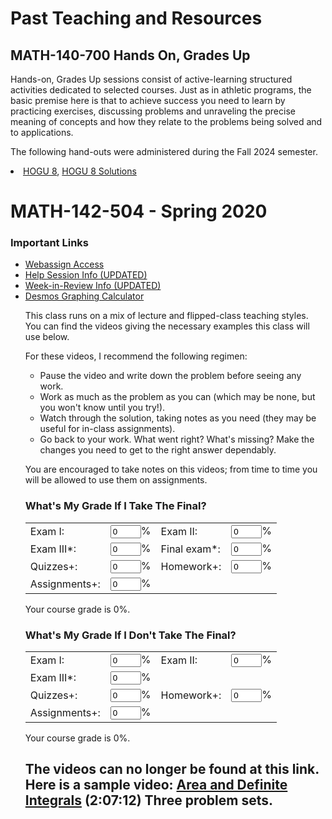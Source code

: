 <head> 
<!--#include virtual="/head.html"--> 
<style type="text/css"> 
.contactsearch { 
visibility:hidden; 
} 
</style> 
</head> 
 

<body> 
<!--#include virtual="/includes/1colUser.inc.html" --> 
 

<!-- ==================== BEGIN YOUR CONTENT HERE ==================== --> 
 
<h1>Past Teaching and Resources</h1>
<h2>MATH-140-700 Hands On, Grades Up</h2>

<p>Hands-on, Grades Up sessions consist of active-learning structured activities dedicated to selected courses. Just as in athletic programs, the basic premise here is that to achieve success you need to learn by practicing exercises, discussing problems and unraveling the precise meaning of concepts and how they relate to the problems being solved and to applications.</p>

<p>The following hand-outs were administered during the Fall 2024 semester.</p>

<li><a href="2024hogu/202431hogu8.pdf">HOGU 8</a>, <a href="2024hogu/24f140hogu8ans.pdf">HOGU 8 Solutions</a></li>

<h1 class="pageTitle">MATH-142-504 - Spring 2020</h1> 
 

<h3>Important Links</h3> 
<ul style="margin-top: 2px"> 
<!-- 
  Link to your teaching pages. 
  Create new sub directories mathMMM_2014c and mathNNN_2014a 
  under your public_html directory for Fall and Spring, 2014, 
  respectively.  Create index.html files in each directory. 
  --> 
<li><a href="https://webassign.net/tamu/login.html">Webassign Access</a></li> 
<li><a href="https://mlc.tamu.edu/Help-Services/MLC-Help-Sessions#M142">Help Session Info (UPDATED)</a></li> 
<li><a href="https://mlc.tamu.edu/Help-Services/MLC-Week-in-Review">Week-in-Review Info (UPDATED)</a></li> 
<li><a href="https://www.desmos.com/calculator">Desmos Graphing Calculator</a></li> 
 

<p>This class runs on a mix of lecture and flipped-class teaching styles. You can find the videos giving 
the necessary examples this class will use below.</p> 
 

<p>For these videos, I recommend the following regimen: 
<ul style="margin-top: 2px"> 
<li>Pause the video and write down the problem before seeing any work.</li> 
<li>Work as much as the problem as you can (which may be none, but you won't know until you try!).</li> 
<li>Watch through the solution, taking notes as you need (they may be useful for in-class assignments).</li> 
<li>Go back to your work. What went right? What's missing? Make the changes you need to get to the right answer dependably.</li> 
</ul></p> 
 

<p>You are encouraged to take notes on this videos; from time to time you will be allowed to use them on assignments.</p> 
 

<!-- 
<h3>What's My Grade if I Take the Final?</h3> 
<form name="gradeForm1" oninput="grade.value=calcGradeReplaceFinal()"> 
<table> 
   <tbody><tr> 
      <td> Exam I: </td> 
      <td> 
         <input type="text" maxlength="5" id="exam_i" size="3" value="0">% 
      </td> 
 

<td> Exam II: </td> 
      <td> 
         <input type="text" maxlength="5" id="exam_ii" size="3" value="0">% 
      </td> 
 

</tr> 
   <tr> 
      <td> Exam III*: </td> 
      <td> 
         <input type="text" maxlength="5" id="exam_iii" size="3" value="0">% 
      </td> 
 

<td> Final exam*: </td> 
      <td> 
         <input type="text" maxlength="5" id="final_exam" size="3" value="0">% 
      </td> 
 

</tr> 
   <tr> 
      <td> Quizzes+: </td> 
      <td> 
         <input type="text" maxlength="5" id="quiz" size="3" value="0">% 
      </td> 
 

<td> Homework+: </td> 
      <td> 
         <input type="text" maxlength="5" id="hw" size="3" value="0">% 
      </td> 
   </tr> 
   <tr> 
      <td> Assignments+: </td> 
      <td> 
<input type="text" maxlength="5" id="assignment" size="3" value="0"> 
      </td> 
   </tr> 
</tbody></table> 
<output name="grade" for="exam_i exam_ii exam_iii final_exam quiz hw assignment">Your course grade is 0%.</output> 
 

<script type="text/javascript"> 
function calcGradeReplaceFinal() { 
   var exam_i = parseFloat(document.getElementById("exam_i").value,10) || 0; 
   var exam_ii = parseFloat(document.getElementById("exam_ii").value,10) || 0; 
   var exam_iii = parseFloat(document.getElementById("exam_iii").value,10) || 0; 
   var final_exam = parseFloat(document.getElementById("final_exam").value,10) 
      || 0; 
   var quiz = parseFloat(document.getElementById("quiz").value,10) || 0; 
   var hw = parseFloat(document.getElementById("hw").value, 10) || 0; 
   var assignment = parseFloat(document.getElementById("assignment").value,10) || 0; 
   submitOK = "true"; 
 

if (isNaN(exam_i)|| exam_i < 0 || exam_i > 110 
       || isNaN(exam_ii) || exam_ii < 0 || exam_ii > 105 
       || isNaN(exam_iii) || exam_iii < 0 || exam_iii > 105 
       || isNaN(final_exam) || final_exam < 0 || final_exam > 109 
       || isNaN(quiz) || quiz < 0 || quiz > 100 
       || isNaN(hw) || hw < 0 || hw > 100 
       || isNaN(assignment) || assignment < 0 || assignment > 100) { 
      return "Each entry must be a number in [0,100]. " 
         + "The midterm exams may have values up to 110."; 
   } 
 

// replace lowest midterm with final 
   var arg_min = 0; 
   var min = -1; 
   arg_min = 1; 
   min = exam_i; 
   if (exam_ii < exam_i) { 
      arg_min = 2; 
      min = exam_ii; 
   } 
   if (exam_iii < min) { 
      arg_min = 3; 
      min = exam_iii; 
   } 
   if (arg_min == 1 && exam_i < final_exam) { 
      exam_i = final_exam; 
   } else if (arg_min == 2 && exam_ii < final_exam) { 
      exam_ii = final_exam; 
   } else if (arg_min == 3 && exam_iii < final_exam) { 
      exam_iii = final_exam; 
   } 
 

var grade = .15*(exam_i + exam_ii + exam_iii + quiz) 
      +.12*(hw)+.10*(assignment); 
   grade = Math.round(grade * 100) / 100; 
   return "Your course grade is " + grade + "%."; 
} 
</script> 
 

<h3>What's My Grade if I Don't Take the Final?</h3> 
<form name="gradeForm2" oninput="grade.value=calcGrade()"> 
<table> 
   <tbody><tr> 
      <td> Exam I: </td> 
      <td> 
         <input type="text" maxlength="5" id="exam_i" size="3" value="0">% 
      </td> 
 

<td> Exam II: </td> 
      <td> 
         <input type="text" maxlength="5" id="exam_ii" size="3" value="0">% 
      </td> 
 

</tr> 
   <tr> 
      <td> Exam III*: </td> 
      <td> 
         <input type="text" maxlength="5" id="exam_iii" size="3" value="0">% 
      </td> 
 

<td> Quizzes+: </td> 
      <td> 
         <input type="text" maxlength="5" id="quiz" size="3" value="0">% 
      </td> 
   </tr> 
 

<tr> 
      <td> Homework+: </td> 
      <td> 
         <input type="text" maxlength="5" id="hw" size="3" value="0">% 
      </td> 
 

<td> Assignments+: </td> 
      <td> 
<input type="text" maxlength="5" id="assignment" size="3" value="0">% 
      </td> 
   </tr> 
</tbody></table> 
<output name="grade" for="exam_i exam_ii exam_iii quiz hw assignment">Your course grade is 0%.</output> 
 

<script type="text/javascript"> 
function calcGrade() { 
   var exam_i = parseFloat(document.getElementById("exam_i").value,10) || 0; 
   var exam_ii = parseFloat(document.getElementById("exam_ii").value,10) || 0; 
   var exam_iii = parseFloat(document.getElementById("exam_iii").value,10) || 0; 
   var quiz = parseFloat(document.getElementById("quiz").value,10) || 0; 
   var hw = parseFloat(document.getElementById("hw").value, 10) || 0; 
   var assignment = parseFloat(document.getElementById("assignment").value,10) || 0; 
   submitOK = "true"; 
 

if (isNaN(exam_i)|| exam_i < 0 || exam_i > 110 
       || isNaN(exam_ii) || exam_ii < 0 || exam_ii > 105 
       || isNaN(exam_iii) || exam_iii < 0 || exam_iii > 105 
       || isNaN(quiz) || quiz < 0 || quiz > 100 
       || isNaN(hw) || hw < 0 || hw > 100 
       || isNaN(assignment) || assignment < 0 || assignment > 100) { 
      return "Each entry must be a number in [0,100]. " 
         + "The midterm exams may have values up to 110."; 
   } 
 

var grade = .21*(exam_i + exam_ii + exam_iii) +.15*(quiz) 
      +.12*(hw)+.10*(assignment); 
   grade = Math.round(grade * 100) / 100; 
   return "Your course grade is " + grade + "%."; 
} 
</script> 
</form> 
--> 
<h3>What's My Grade If I Take The Final?</h3> 
<form name="gradeForm2" oninput="gradef.value=calcGradef()"> 
<table> 
   <tbody><tr> 
      <td> Exam I: </td> 
      <td> 
         <input type="text" maxlength="5" id="exam_if" size="3" value="0">% 
      </td> 
 

<td> Exam II: </td> 
      <td> 
         <input type="text" maxlength="5" id="exam_iif" size="3" value="0">% 
      </td> 
 

</tr> 
   <tr> 
      <td> Exam III*: </td> 
      <td> 
         <input type="text" maxlength="5" id="exam_iiif" size="3" value="0">% 
      </td> 
 

<td> Final exam*: </td> 
      <td> 
         <input type="text" maxlength="5" id="final_examf" size="3" value="0">% 
      </td> 
 

</tr> 
   <tr> 
      <td> Quizzes+: </td> 
      <td> 
         <input type="text" maxlength="5" id="quizf" size="3" value="0">% 
      </td> 
 

<td> Homework+: </td> 
      <td> 
         <input type="text" maxlength="5" id="hwf" size="3" value="0">% 
      </td> 
   </tr> 
   <tr> 
      <td> Assignments+: </td> 
      <td> 
         <input type="text" maxlength="5" id="assignmentf" size="3" value="0">% 
      </td> 
   </tr> 
</tbody></table> 
 

<output name="gradef" for="exam_if exam_iif exam_iiif final_examf quizf hwf">Your course grade is 0%.</output> 
 

<script type="text/javascript"> 
function calcGradef() { 
   var exam_if = parseFloat(document.getElementById("exam_if").value,10) || 0; 
   var exam_iif = parseFloat(document.getElementById("exam_iif").value,10) || 0; 
   var exam_iiif = parseFloat(document.getElementById("exam_iiif").value,10) || 0; 
   var final_examf = parseFloat(document.getElementById("final_examf").value,10) 
      || 0; 
   var quizf = parseFloat(document.getElementById("quizf").value,10) || 0; 
   var hwf = parseFloat(document.getElementById("hwf").value, 10) || 0; 
   var assignmentf = parseFloat(document.getElementById("assignmentf").value, 10) || 0; 
   submitOK = "true"; 
 

if (isNaN(exam_if)|| exam_if < 0 || exam_if > 110 
       || isNaN(exam_iif) || exam_iif < 0 || exam_iif > 110 
       || isNaN(exam_iiif) || exam_iiif < 0 || exam_iiif > 110 
       || isNaN(final_examf) || final_examf < 0 || final_examf > 100 
       || isNaN(quizf) || quizf < 0 || quizf > 100 
       || isNaN(hwf) || hwf < 0 || hwf > 100 
       || isNaN(assignmentf) || assignmentf < 0 || assignmentf > 100) { 
      return "Each entry must be a number in [0,100]. " 
         + "The midterm exams may have values up to 110."; 
   } 
   // replace lowest midterm with final 
   var arg_minf = 0; 
   var minf = -1; 
   arg_minf = 1; 
   minf = exam_if; 
   if (exam_iif < exam_if) { 
      arg_minf = 2; 
      minf = exam_iif; 
   } 
   if (exam_iiif < minf) { 
      arg_minf = 3; 
      minf = exam_iiif; 
   } 
   if (arg_minf == 1 && exam_if < final_examf) { 
      exam_if = final_examf; 
   } else if (arg_minf == 2 && exam_iif < final_examf) { 
      exam_iif = final_examf; 
   } else if (arg_minf == 3 && exam_iiif < final_examf) { 
      exam_iiif = final_examf; 
   } 
 

var gradef = .15*(exam_if + exam_iif + exam_iiif)+.18*(final_examf) 
      +.12*(hwf)+.10*(assignmentf)+.15*(quizf); 
   gradef = Math.round(gradef * 100) / 100; 
   return "Your course grade is " + gradef + "%."; 
} 
</script> 
 

<!-- ===================== END YOUR CONTENT HERE ===================== --> 
  </form> 
<h3>What's My Grade If I Don't Take The Final?</h3> 
<form name="gradeForm1" oninput="grade.value=calcGrade()"> 
<table> 
   <tbody><tr> 
      <td> Exam I: </td> 
      <td> 
         <input type="text" maxlength="5" id="exam_i" size="3" value="0">% 
      </td> 
 

<td> Exam II: </td> 
      <td> 
         <input type="text" maxlength="5" id="exam_ii" size="3" value="0">% 
      </td> 
 

</tr> 
   <tr> 
      <td> Exam III*: </td> 
      <td> 
         <input type="text" maxlength="5" id="exam_iii" size="3" value="0">% 
      </td> 
 

</tr> 
   <tr> 
      <td> Quizzes+: </td> 
      <td> 
         <input type="text" maxlength="5" id="quiz" size="3" value="0">% 
      </td> 
 

<td> Homework+: </td> 
      <td> 
         <input type="text" maxlength="5" id="hw" size="3" value="0">% 
      </td> 
   </tr> 
   <tr> 
      <td> Assignments+: </td> 
      <td> 
         <input type="text" maxlength="5" id="assignment" size="3" value="0">% 
      </td> 
   </tr> 
</tbody></table> 
<output name="grade" for="exam_i exam_ii exam_iii final_exam quiz hw">Your course grade is 0%.</output> 
 

<script type="text/javascript"> 
function calcGrade() { 
   var exam_i = parseFloat(document.getElementById("exam_i").value,10) || 0; 
   var exam_ii = parseFloat(document.getElementById("exam_ii").value,10) || 0; 
   var exam_iii = parseFloat(document.getElementById("exam_iii").value,10) || 0; 
   var quiz = parseFloat(document.getElementById("quiz").value,10) || 0; 
   var hw = parseFloat(document.getElementById("hw").value, 10) || 0; 
   var assignment = parseFloat(document.getElementById("assignment").value, 10) || 0; 
   submitOK = "true"; 
 

if (isNaN(exam_i)|| exam_i < 0 || exam_i > 110 
       || isNaN(exam_ii) || exam_ii < 0 || exam_ii > 110 
       || isNaN(exam_iii) || exam_iii < 0 || exam_iii > 110 
       || isNaN(quiz) || quiz < 0 || quiz > 100 
       || isNaN(hw) || hw < 0 || hw > 100 
       || isNaN(assignment) || assignment < 0 || assignment > 100) { 
      return "Each entry must be a number in [0,100]. " 
         + "The midterm exams may have values up to 105."; 
   } 
 

var grade = .21*(exam_i + exam_ii + exam_iii) 
      +.12*(hw)+.10*(assignment)+.15*(quiz); 
   grade = Math.round(grade * 100) / 100; 
   return "Your course grade is " + grade + "%."; 
} 
</script> 
 

</form> 
 

<h2> 
The videos can no longer be found at this link. Here is a sample video: 
<a href="https://youtu.be/AUHcxcDk188">Area and Definite Integrals</a> (2:07:12) Three problem sets. 
</h2> 
<!-- 
<p> The first two videos have low audio quality; transcriptions of these videos have been provided. The rest have closed captioning available. Please request permission before repurposing or redistributing any video below, either in part or in full.</p> 
 

<p><a rel="license" href="http://creativecommons.org/licenses/by/4.0/"><img alt="Creative Commons License" style="border-width:0" src="https://i.creativecommons.org/l/by/4.0/88x31.png" /></a><br />This work by <a xmlns:cc="http://creativecommons.org/ns#" href="https://math.tamu.edu/~jweeks03/" property="cc:attributionName" rel="cc:attributionURL">John Weeks</a> is licensed under a <a rel="license" href="http://creativecommons.org/licenses/by/4.0/">Creative Commons Attribution 4.0 International License</a>.<br /></p> 
 

<ul style="margin-top: 10px"> 
<li><a href="142videos.pdf">Video Questions</a>. Unit 2 begins on page 68; Unit 3 begins on page 114 (pages 123-130 belong to the optional video, and we will not cover pages 172-174).</li> 
</ul> 
 

<ul style="margin-top: 10px"> 
<li><a href="https://youtu.be/LDXOp_FsrSQ">Intro 1: Basic Arithmetic</a> (31:08) <a href="https://docs.google.com/document/d/1EXAr0gpfpE_z9kCb4Ma8rxE6z8nfuH9Cug5bArt4Wos/edit?usp=sharing">Transcription</a></li> 
<li><a href="https://youtu.be/ru5e3cLESMQ">Intro 2: Basic Functions</a> (37:26) <a href="https://drive.google.com/open?id=167MPGmjbxfQgxvtuGWGjA6dCgBq1_MpmJDYtqthNIQc">Transcription</a></li> 
</ul> 
 

--UNIT 1-- 
<ul style="margin-top: 10px"> 
<li><a href="https://youtu.be/CTZcvJO5LZ0">Basics</a> (1:57:43) Four problem sets.</li> 
</ul> 
 

<ul style="margin-top: 10px"> 
<li><a href="https://youtu.be/LsYgx4EsWsw">Limits</a> (1:13:32) Two problem sets.</li> 
</ul> 
 

<ul style="margin-top:10px"> 
 

<li><a href="https://youtu.be/90vARJTKO7I">Derivative Definition</a> (1:30:16) Three problem sets.</li> 
<li><a href="https://youtu.be/lFg-k6FLa1E">Derivative Definition II</a> (32:15) Extension of third problem set.</li> 
</ul> 
 

<ul> 
<li><a href="https://youtu.be/4M5mX2A-6zo">Derivative Rules I</a> (1:48:27) Three problem sets.</li> 
</ul> 
--UNIT 2-- 
<ul style="margin-top:10px"> 
<li><a href="https://youtu.be/4CGE9693fas">Derivative Rules II</a> (1:24:24) Two problem sets.</li> 
<li><a href="https://youtu.be/xATxz8hCcR8">Where do the derivative rules come from?</a> (1:55:18) Optional video.</li> 
</ul> 
 

<ul style="margin-top:10px"> 
<li><a href="https://youtu.be/iTsv1W79vc8">Curve Sketching I</a> (1:33:49) Two problem sets.</li> 
<li><a href="https://youtu.be/yce-c4R57J0">Curve Sketching II</a> (2:14:18) Three problem sets.</li> 
</ul> 
 

<ul style="margin-top:10px"> 
<li><a href="https://youtu.be/ChogObR1Ch8">Exam 2 Review</a> (1:19:19)</li> 
</ul> 
--UNIT 3-- 

<ul style="margin-top:10px"> 
<li><a href="https://youtu.be/IqF8U5dNwes">Implicit Differentiation and Related Rates</a> (1:08:53) Optional video.</li> 
</ul> 
 

<ul style="margin-top:10px"> 
<li><a href="https://youtu.be/2aKp6m7PsjQ">Optimization</a> (1:17:49) One problem set.</li> 
<li>Extra videos from the department: <a href="https://youtu.be/N5Hkyl-KtAs"> Optimization I.</a> <a href="https://youtu.be/cvMzlOP25h4"> Optimization II.</a></li> 
</ul> 
 

<ul style="margin-top:10px"> 
<li><a href="https://youtu.be/mHBQDWkqY54">Integrals and u-Substitution</a> (1:48:02) Two problem sets.</li> 
<li><a href="https://youtu.be/AUHcxcDk188">Area and Definite Integrals</a> (2:07:12) Three problem sets.</li> 
<li><a href="https://youtu.be/hpvVPcb4r7g">Area Between Curves</a> (50:35) One problem set.</li> 
</ul> 
--Lectures-- 
<ul style="margin-top:10px"> 
<li><a href="https://youtu.be/Vc7uWYuW1AU">3-23-20</a>.</li> 
<li><a href="https://youtu.be/fDCDKAzIJ7g">3-25-20</a>. <a href="142lecture32520.png">Notes</a>.</li> 
<li>EXAM 2 3-27-20.</li> 
<li><a href="https://youtu.be/Gq2h-bY9U1M">3-30-20</a>. <a href="142lecture33020.png">Notes</a>.</li> 
<li><a href="https://youtu.be/7CnRfe5KtVA">4-1-20</a>. <a href="142lecture4120.png">Notes</a>.</li> 
<li><a href="https://youtu.be/9DntroO69vM">4-3-20</a>. <a href="142lecture4320.png">Notes</a>.</li> 
<li><a href="https://youtu.be/yOvS_NQb_LM">4-6-20</a>. <a href="142lecture4620.png">Notes</a>.</li> 
<li><a href="https://youtu.be/t8q8OZq8r6U">4-8-20</a>. <a href="142lecture4820.png">Notes</a>.</li> 
<li>No class 4-10-20.</li> 
<li><a href="https://youtu.be/VlO1YtdN07E">4-13-20</a>. <a href="142lecture41320.png">Notes</a>.</li> 
<li><a href="https://youtu.be/Ow7eonCiaOQ">4-15-20</a>. <a href="142lecture41520.png">Notes</a>.</li> 
<li><a href="https://youtu.be/kASJ9c3QbOE">4-17-20</a>. <a href="142lecture41720.png">Notes</a>.</li> 
<li><a href="https://youtu.be/_qYxIZwp0a0">4-20-20</a>. <a href="142lecture42020.png">Notes</a>.</li> 
<li><a href="https://youtu.be/eh14IWzjnXs">4-22-20</a>. <a href="142lecture42220.png">Notes</a>.</li> 
<li>EXAM 3 4-24-20.</li> 
<li><a href="https://youtu.be/5MwetUdSLlA">4-27-20</a>.</li> 
<li><a href="https://youtu.be/cTHdkqj_jlY">4-28-20</a>. <a href="142lecture42820.png">Notes</a>.</li> 
<li><a href="https://youtu.be/mPVpa4ofRj4">5-4-20 (Review)</a>. <a href="142review5420.png">Notes</a>.</li> 
</ul> 
 

<li><a href="https://youtu.be/yjFGZQAi4Ts">Derivative 1: Webassign 3.2 (part 1) Derivative as Abstraction: Rates of Change</a> (33:57)</li> 
<li><a href="https://youtu.be/OqZLSWMSgGw">Derivative 2: Webassign 3.2 (part 2) Derivative as Function: Slopes of Tangent Lines</a> (27:02)</li> 
<li><a href="https://youtu.be/_33o4j21adI">Derivative 3: Webassign 3.3 Derivative as Algebraic Definition: Definition of the Derivative</a> (40:47)</li> 
<li><a href="https://youtu.be/7Sv0FzKVVzE">Derivative 4: Webassign 4.1 (part 1) Derivative Rules: Constant, Sum, Difference, Euler's Constant</a> (42:33)</li> 
<li><a href="https://youtu.be/7Mct6a7PMdQ">Derivative 5: Webassign 4.1 (part 2) Business Applications of the Derivative</a> (17:58)</li> 
<li><a href="https://youtu.be/7o3tK42WAvE">Derivative 6: Webassign 4.2 Derivative Rules: Product and Quotient</a> (22:22)</li> 
<li><a href="https://youtu.be/sWXB4g7ljKg">Derivative 7: Webassign 4.3 Derivative Rules: Chain</a> (46:14)</li> 
<li><a href="https://youtu.be/U7Pux0UhthM">Derivative 8: Webassign 4.4 Derivative Rules: Exponentials and Logarithms (30:47)</li> 
 

</ul> 
 

<ul style="margin-top: 2px"> 
<li><a href="https://youtu.be/I3wlhCfjzZ0">Applications 1: Webassign 5.1 (part 1) Finding Local Extrema and First Derivative Test</a> (38:08)</li> 
<li><a href="https://youtu.be/I4iSK-9oksI">Applications 2: Webassign 5.1 (part 2) and 5.2 The Second Derivative and Concavity</a> (46:14)</li> 
<li><a href="https://youtu.be/A3YT5xQHFfY">Applications 3: Webassign 5.3 Limits at Infinity</a> (45:35)</li> 
<li><a href="https://youtu.be/ljebEWt6xvM">Applications 4: Webassign 5.4 Curve Sketching</a> (34:51)</li> 
<li><a href="https://youtu.be/nMbnMPviAT8">Applications 5: Webassign 5.5 Finding Absolute Extrema</a> (47:06)</li> 
<li><a href="https://youtu.be/WbAytkOK4JM">Applications 6: Webassign 5.6 (part 1) Optimization 1</a> (47:06)</li> 
<li><a href="https://youtu.be/aM8m1tYHBkA">Applications 7: Webassign 5.6 (part 2) Optimization 2</a> (29:55)</li> 
<li><a href="https://youtu.be/_BvCf082Sdg">Applications 7b: Webassign 5.6 (part 3) Optimization 3</a> (11:48)</li> 
<li><a href="https://youtu.be/uyrBUcPJfvE">Applications 8: Webassign 5.8 (part 1) Implicit Differentiation</a> (34:31)</li> 
<li><a href="https://youtu.be/lShu2_cPF4Q">Applications 9: Webassign 5.8 (part 2) Related Rates</a> (23:59)</li> 
</ul> 
 

<ul style="margin-top: 2px"> 
<li><a href="https://youtu.be/-zrW6wO6tNY">Integral 1: Webassign 6.1 Antiderivatives</a> (47:37)</li> 
<li><a href="https://youtu.be/ozQwzUbw5Fk">Integral 2: Webassign 6.2 Indefinite Integrals </a> (41:19)</li> 
<li><a href="https://youtu.be/4bqjQfq5djk">Integral 3: Webassign 6.3 Estimating Distance Traveled </a> (36:37)</li> 
<li><a href="https://youtu.be/bOmzF4Mqhss">Integral 4: Webassign 6.4 The Definite Integral as Area</a> (32:56)</li> 
<li><a href="https://youtu.be/OCfnWnqXnZE">Integral 5: Webassign 6.5 (part 1) The Definite Integral as Antiderivative and the Fundamental Theorem of Calculus</a> (45:00)</li> 
<li><a href="https://youtu.be/N807EQDsYPw">Integral 6: Webassign 6.5 (part 2) and 6.6 Average Value and Area Between Two Curves</a> (48:09)</li> 
<li><a href="https://youtu.be/efHbpKjLq0M">Integral 7: Webassign 6.7 Producers' and Consumers' Surplus</a> (39:03)</li> 
</ul> 
 

<ul style="margin-top: 2px"> 
<li><a href="https://youtu.be/a9wInbxyChw">Optional 1: Using the Limit Definition to Prove Constant, Sum, Product, Quotient Rules</a> (25:17)</li> 
</ul> 
--> 
<!-- <h3>Research Interests</h3> 
<ul style="margin-top: 2px"> 
<li>Interest 1</li> 
<li>Interest 2</li> 
</ul> 
 

<h3>Publications</h3> 
<ul style="margin-top: 2px"> 
<li>Publication 1</li> 
<li>Publication 2</li> 
</ul> 
 

<h3>Pre-prints</h3> 
<ul style="margin-top: 2px"> 
<li>Pre-print 1</li> 
<li>Pre-print 2</li> 
</ul> --> 
 

<!-- ==================== External Personal Pages ====================  --> 
<!-- == It's your call on how much personal information to put here == --> 
<!-- <h3>Personal</h3> 
<ul style="margin-top: 2px"> 
<li><a href="http://www.facebook.com/YOUR_FB_PAGE">My Facebook Page</a></li> 
<li><a href="http://www.twitter.com/YOUR_TW_PAGE">My Twitter Page</a></li> 
</ul> --> 
 

<!-- ======= Remove next line when you've customized your page. ====== --> 
<!-- <p><i>This is a template web page for the user.</i></p> --> 
 

<!-- ========== HTML Validator - You may remove this section ========= --> 
<!-- 
<p style="text-align:center"> 
<a href="http://validator.w3.org/check?uri=referer"><img 
   src="http://www.w3.org/Icons/valid-xhtml11" 
   alt="Valid XHTML 1.1" height="31" width="88" /></a> 
<a href="http://jigsaw.w3.org/css-validator/check/referer"><img 
   style="border:0;width:88px;height:31px" 
   src="http://jigsaw.w3.org/css-validator/images/vcss-blue" 
   alt="Valid CSS!"/></a> 
</p> 
 

--> 
<!-- ===================== END YOUR CONTENT HERE ===================== --> 
<!--#include virtual="/includes/footerSubpage.inc.html"--> 
